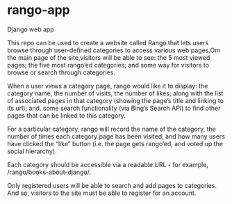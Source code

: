 # rango-app
Django web app

This repo can be used to create a website called Rango that lets users browse through user-defined categories to access various web pages.Om the main page of the site,visitors will be able to see:
        the 5 most viewed pages;
        the five most rango’ed categories; and
        some way for visitors to browse or search through categories.

When a user views a category page, rango would like it to display:
        the category name, the number of visits, the number of likes;
        along with the list of associated pages in that category (showing the page’s title and linking to its url); and.
        some search functionality (via Bing’s Search API) to find other pages that can be linked to this category.

For a particular category, rango will record the name of the category, the number of times each category page has been visited, and how many users have clicked the “like” button (i.e. the page gets rango’ed, and voted up the social hierarchy).

Each category should be accessible via a readable URL - for example, /rango/books-about-django/.

Only registered users will be able to search and add pages to categories. And so, visitors to the site must be able to register for an account.

